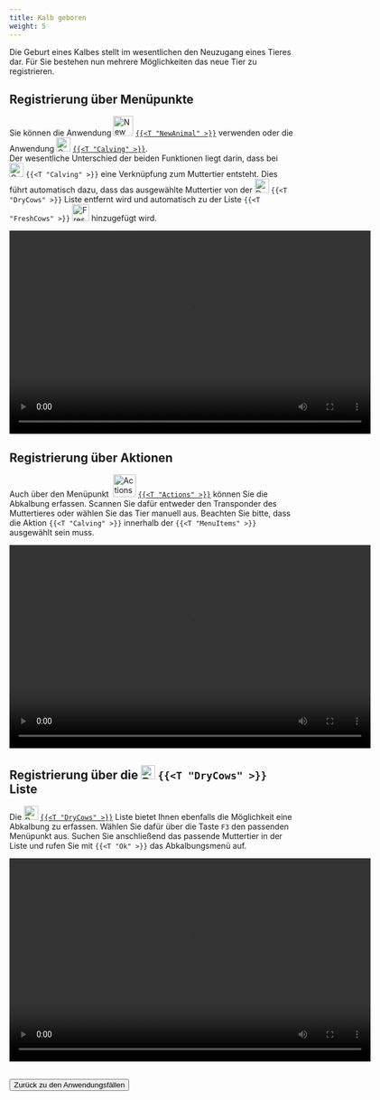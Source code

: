 ```yaml
---
title: Kalb geboren
weight: 5
---
```

Die Geburt eines Kalbes stellt im wesentlichen den Neuzugang eines Tieres dar. Für Sie bestehen nun mehrere Möglichkeiten das neue Tier zu registrieren.

## Registrierung über Menüpunkte 

Sie können die Anwendung <img src="/icons/main/new-animal.svg" width="35" align="bottom" alt="New animal" /> [`{{<T "NewAnimal" >}}`](../../../neu/tier/) verwenden oder die Anwendung  <img src="/icons/actions/calving.svg" width="25" align="bottom" alt="Calving" /> [`{{<T "Calving" >}}`](../../../neu/abkalbung/). </br>
Der wesentliche Unterschied der beiden Funktionen liegt darin, dass bei <img src="/icons/actions/calving.svg" width="25" align="bottom" alt="Calving" /> `{{<T "Calving" >}}` eine Verknüpfung zum Muttertier entsteht. Dies führt automatisch dazu, dass das ausgewählte Muttertier von der <img src="/icons/lists/drycows.svg" width="25" align="bottom" alt="Dry cows" /> `{{<T "DryCows" >}}` Liste entfernt wird und automatisch zu der Liste `{{<T "FreshCows" >}}` <img src="/icons/lists/freshcows.svg" width="30" align="bottom" alt="Fresh-cows" /> hinzugefügt wird. 

<video width="640" height="360" controls>
  <source src="../../videos/registerMenu.mp4" type="video/mp4">
  Your browser does not support the video tag.
</video>

## Registrierung über Aktionen

Auch über den Menüpunkt &nbsp;<img src="/icons/actions.svg" width="40" align="bottom" alt="Actions" /> [`{{<T "Actions" >}}`](../../../aktionen/kalbung-erfassen/) können Sie die Abkalbung erfassen. Scannen Sie dafür entweder den Transponder des Muttertieres oder wählen Sie das Tier manuell aus. Beachten Sie bitte, dass die Aktion `{{<T "Calving" >}}` innerhalb der `{{<T "MenuItems" >}}` ausgewählt sein muss. 

<video width="640" height="360" controls>
  <source src="../../videos/registerAction.mp4" type="video/mp4">
  Your browser does not support the video tag.
</video>

## Registrierung über die <img src="/icons/lists/drycows.svg" width="25" align="bottom" alt="Dry cows" /> `{{<T "DryCows" >}}` Liste

Die <img src="/icons/lists/drycows.svg" width="25" align="bottom" alt="Dry cows" /> [`{{<T "DryCows" >}}`](../../../listen/trockensteher/#calving) Liste bietet Ihnen ebenfalls die Möglichkeit eine Abkalbung zu erfassen. Wählen Sie dafür über die Taste `F3` den passenden Menüpunkt aus. Suchen Sie anschließend das passende Muttertier in der Liste und rufen Sie mit  `{{<T "Ok" >}}` das Abkalbungsmenü auf. 

<video width="640" height="360" controls>
  <source src="../../videos/registerList.mp4" type="video/mp4">
  Your browser does not support the video tag.
</video>

</br>
</br>

<button onclick="back()">Zurück zu den Anwendungsfällen</button>

<script>

function back() {
  window.location.href = "../";
}

</script>

